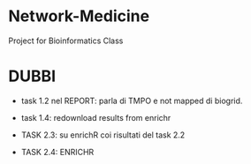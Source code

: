 # Network-Medicine
Project for Bioinformatics Class


# DUBBI


* task 1.2 nel REPORT: parla di TMPO e not mapped di biogrid.

* task 1.4: redownload results from enrichr

* TASK 2.3: su enrichR coi risultati del task 2.2

* TASK 2.4: ENRICHR


